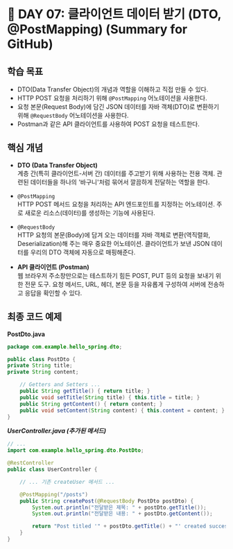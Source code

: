 # 📌 DAY 07: 클라이언트 데이터 받기 (DTO, @PostMapping) (Summary for GitHub)

## 학습 목표

* DTO(Data Transfer Object)의 개념과 역할을 이해하고 직접 만들 수 있다.
* HTTP POST 요청을 처리하기 위해 `@PostMapping` 어노테이션을 사용한다.
* 요청 본문(Request Body)에 담긴 JSON 데이터를 자바 객체(DTO)로 변환하기 위해 `@RequestBody` 어노테이션을 사용한다.
* Postman과 같은 API 클라이언트를 사용하여 POST 요청을 테스트한다.

## 핵심 개념
* **DTO (Data Transfer Object)**  
계층 간(특히 클라이언트-서버 간) 데이터를 주고받기 위해 사용하는 전용 객체. 관련된 데이터들을 하나의 '바구니'처럼 묶어서 깔끔하게 전달하는 역할을 한다.

* `@PostMapping`  
HTTP POST 메서드 요청을 처리하는 API 엔드포인트를 지정하는 어노테이션. 주로 새로운 리소스(데이터)를 생성하는 기능에 사용된다.

* `@RequestBody`  
HTTP 요청의 본문(Body)에 담겨 오는 데이터를 자바 객체로 변환(역직렬화, Deserialization)해 주는 매우 중요한 어노테이션. 클라이언트가 보낸 JSON 데이터를 우리의 DTO 객체에 자동으로 매핑해준다.

* **API 클라이언트 (Postman)**  
웹 브라우저 주소창만으로는 테스트하기 힘든 POST, PUT 등의 요청을 보내기 위한 전문 도구. 요청 메서드, URL, 헤더, 본문 등을 자유롭게 구성하여 서버에 전송하고 응답을 확인할 수 있다.

## 최종 코드 예제

**PostDto.java** 

```Java
package com.example.hello_spring.dto;

public class PostDto {
private String title;
private String content;

    // Getters and Setters ...
    public String getTitle() { return title; }
    public void setTitle(String title) { this.title = title; }
    public String getContent() { return content; }
    public void setContent(String content) { this.content = content; }
}
```

***UserController.java (추가된 메서드)***

```Java
// ...
import com.example.hello_spring.dto.PostDto;

@RestController
public class UserController {

    // ... 기존 createUser 메서드 ...

    @PostMapping("/posts")
    public String createPost(@RequestBody PostDto postDto) {
        System.out.println("전달받은 제목: " + postDto.getTitle());
        System.out.println("전달받은 내용: " + postDto.getContent());

        return "Post titled '" + postDto.getTitle() + "' created successfully!";
    }
}
```